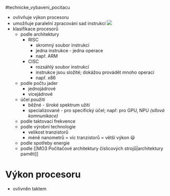 #technicke_vybaveni_pocitacu 
* ovlivňuje výkon procesoru
* umožňuje paralelní zpracování sad instrukcí
![](https://www.alrj.org/images/riscv/Pipeline_summary.png)
* klasifikace procesorů
	* podle architektury
		* RISC
			* skromný soubor instrukcí
			* jedna instrukce - jedna operace
			* např. ARM
		* CISC
			* rozsáhlý soubor instrukcí
			* instrukce jsou složité; dokážou provádět mnoho operací
			* např. x86
	* podle počtu jader
		* jednojádrové
		* vícejádrové
	* účel použití
		* běžné - široké spektrum užití
		* specializované - pro specifický účel; např: pro GPU, NPU *(síťová komnunikace)*
	* podle taktovací frekvence
	* podle výrobní technologie
		* velikost tranzistorů
		* méně nanometrů = víc tranzistorů = větší výkon 😃
	* podle spotřeby energie
	* podle [[MO3 Počítačové architektury číslicových strojů|architektury paměti]]
# Výkon procesoru
* ovlivněn taktem